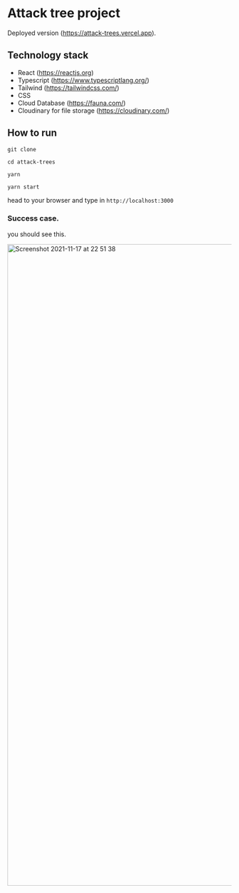 # Attack tree project

Deployed version (https://attack-trees.vercel.app).

## Technology stack
- React (https://reactjs.org)
- Typescript (https://www.typescriptlang.org/)
- Tailwind (https://tailwindcss.com/)
- CSS 
- Cloud Database (https://fauna.com/)
- Cloudinary for file storage (https://cloudinary.com/)

## How to run

```
git clone

cd attack-trees

yarn 

yarn start

```

head to your browser and type in `http://localhost:3000`

### Success case. 
you should see this. 

<img width="1438" alt="Screenshot 2021-11-17 at 22 51 38" src="https://user-images.githubusercontent.com/23234383/142288291-4d27a63a-e8fd-4989-868f-b64591de3372.png">


